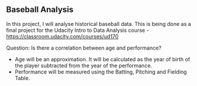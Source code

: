 Baseball Analysis
-----------------

In this project, I will analyse historical baseball data.
This is being done as a final project for the Udacity Intro to Data Analysis course - https://classroom.udacity.com/courses/ud170

Question: Is there a correlation between age and performance?
- Age will be an approximation. It will be calculated as the year of birth of the player subtracted from the year of the performance.
- Performance will be measured using the Batting, Pitching and Fielding Table.

